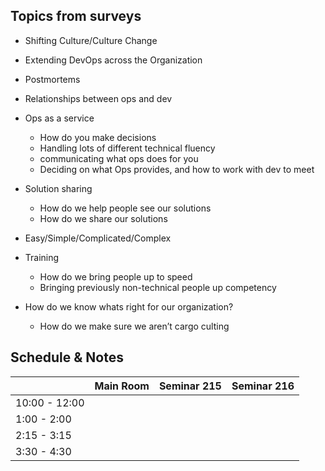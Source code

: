 Topics from surveys
---
* Shifting Culture/Culture Change

* Extending DevOps across the Organization

* Postmortems

* Relationships between ops and dev

* Ops as a service
  * How do you make decisions
  * Handling lots of different technical fluency
  * communicating what ops does for you
  * Deciding on what Ops provides, and how to work with dev to meet

* Solution sharing
  * How do we help people see our solutions
  * How do we share our solutions

* Easy/Simple/Complicated/Complex

* Training
  * How do we bring people up to speed
  * Bringing previously non-technical people up competency

* How do we know whats right for our organization?
  * How do we make sure we aren’t cargo culting

Schedule & Notes
---
|| Main Room | Seminar 215 | Seminar 216|
|---|---|---|---|
|10:00 - 12:00||||
|1:00 -  2:00||||
|2:15 -  3:15||||
|3:30 - 4:30||||
